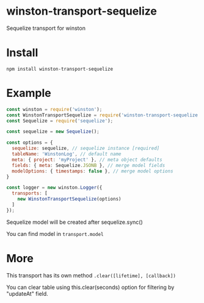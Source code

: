 # winston-transport-sequelize
Sequelize transport for winston

# Install 
`npm install winston-transport-sequelize`

# Example

```js
const winston = require('winston');
const WinstonTransportSequelize = require('winston-transport-sequelize');
const Sequelize = require('sequelize');

const sequelize = new Sequelize();

const options = {
  sequelize: sequelize, // sequelize instance [required]
  tableName: 'WinstonLog', // default name
  meta: { project: 'myProject' }, // meta object defaults
  fields: { meta: Sequelize.JSONB }, // merge model fields
  modelOptions: { timestamps: false }, // merge model options
}

const logger = new winston.Logger({
  transports: [
    new WinstonTransportSequelize(options)
  ]
});
```

Sequelize model will be created after sequelize.sync()

You can find model in `transport.model`

# More
This transport has its own method `.clear([lifetime], [callback])`

You can clear table using this.clear(seconds) option for filtering by "updateAt" field. 
